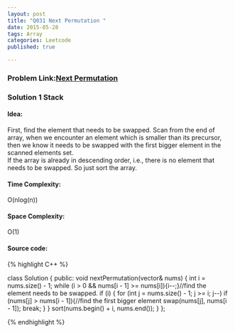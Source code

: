 ```yaml
---
layout: post
title: "Q031 Next Permutation "
date: 2015-05-28
tags: Array
categories: Leetcode
published: true

---
```

### Problem Link:[Next Permutation ](https://leetcode.com/problems/next-permutation/) 

### Solution 1 Stack

#### Idea:

First, find the element that needs to be swapped. Scan from the end of array, when we encounter an element which is smaller than its precursor, then we know it needs to be swapped with the first bigger element in the scanned elements set.     
If the array is already in descending order, i.e., there is no element that needs to be swapped. So just sort the array.  

#### Time Complexity:
O(nlog(n))

#### Space Complexity:
O(1)

#### Source code:
{% highlight C++ %}

class Solution {
public:
    void nextPermutation(vector<int>& nums) {
        int i = nums.size() - 1;
        while (i > 0 && nums[i - 1] >= nums[i]){i--;}//find the element needs to be swapped.
        if (i) {
            for (int j = nums.size() - 1; j >= i; j--)
                if (nums[j] > nums[i - 1]){//find the first bigger element
                    swap(nums[j], nums[i - 1]);
                    break;
                }
        }
        sort(nums.begin() + i, nums.end());
    }
};

{% endhighlight %}
